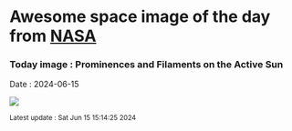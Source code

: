 
# Awesome space image of the day from [NASA](https://api.nasa.gov/)

### Today image : Prominences and Filaments on the Active Sun
Date : 2024-06-15

![](https://apod.nasa.gov/apod/image/2406/Halpha_sondergaard1024.jpg)

<small>Latest update : Sat Jun 15 15:14:25 2024</small>
        